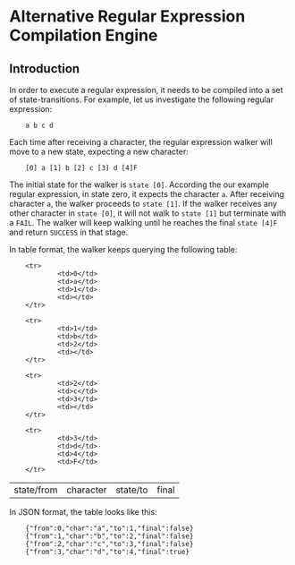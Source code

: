 Alternative Regular Expression Compilation Engine
=================================================

Introduction
------------
In order to execute a regular expression, it needs to be compiled into a set of state-transitions. For example, let us investigate the following regular expression:

        a b c d

Each time after receiving a character, the regular expression walker will move to a new state, expecting a new character:

        [0] a [1] b [2] c [3] d [4]F

The initial state for the walker is `state [0]`. According the our example regular expression, in state zero, it expects the character `a`. After receiving character `a`, the walker proceeds to `state [1]`. If the walker receives any other character in `state [0]`, it will not walk to `state [1]` but terminate with a `FAIL`. The walker will keep walking until he reaches the final `state [4]F` and return `SUCCESS` in that stage.

In table format, the walker keeps querying the following table:

<table>
        <tr>
                <td>state/from</td>
                <td>character</td>
                <td>state/to</td>
                <td>final</td>
        </tr>

        <tr>
                <td>0</td>
                <td>a</td>
                <td>1</td>
                <td></td>
        </tr>

        <tr>
                <td>1</td>
                <td>b</td>
                <td>2</td>
                <td></td>
        </tr>

        <tr>
                <td>2</td>
                <td>c</td>
                <td>3</td>
                <td></td>
        </tr>

        <tr>
                <td>3</td>
                <td>d</td>
                <td>4</td>
                <td>F</td>
        </tr>
</table>

In JSON format, the table looks like this:

        {"from":0,"char":"a","to":1,"final":false}
        {"from":1,"char":"b","to":2,"final":false}
        {"from":2,"char":"c","to":3,"final":false}
        {"from":3,"char":"d","to":4,"final":true}




